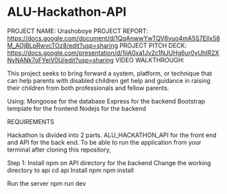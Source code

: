 ﻿# ALU-Hackathon-API
PROJECT NAME: Urashoboye
PROJECT REPORT: https://docs.google.com/document/d/1QqAnwwYwTQV6vuo4mA5S7EIlx58M_AOjBLpRwvcTOz8/edit?usp=sharing
PROJECT PITCH DECK: https://docs.google.com/presentation/d/1jiA0xa1Jv2c1NJUHg6ur0yUhIR2XNyNANk7oFYeiV0U/edit?usp=sharing
VIDEO WALKTHROUGH: 

This project seeks to bring forward a system, platform, or technique that can help parents with disabled children get help and guidance in raising their children from both professionals and fellow parents.

Using:
Mongoose for the database
Express for the backend
Bootstrap template for the frontend
Nodejs for the backend


REQUIREMENTS

Hackathon is divided into 2 parts. ALU_HACKATHON_API for the front end and API for the back end. 
To be able to run the application from your terminal after cloning this repository,

Step 1: Install npm on API directory for the backend
 Change the working directory to api
	cd api
Install npm
npm install

Run the server
npm run dev
